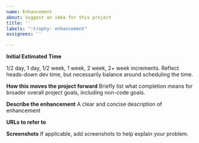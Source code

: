 ```yaml
---
name: Enhancement
about: Suggest an idea for this project
title: ''
labels: ":trophy: enhancement"
assignees: ''

---
```


**Initial Estimated Time**

1/2 day, 1 day, 1/2 week, 1 week, 2 week, 2+ week increments. Reflect heads-down dev time, but necessarily balance around scheduling the time.

**How this moves the project forward**
Briefly list what completion means for broader overall project goals, including non-code goals.


**Describe the enhancement**
A clear and concise description of enhancement

**URLs to refer to**

**Screenshots**
If applicable, add screenshots to help explain your problem.
